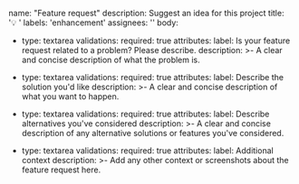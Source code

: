 name: "Feature request"
description: Suggest an idea for this project
title: '💡 '
labels: 'enhancement'
assignees: ''
body:
- type: textarea
    validations:
    required: true
    attributes:
    label: Is your feature request related to a problem? Please describe.
    description: >-
        A clear and concise description of what the problem is.

- type: textarea
    validations:
    required: true
    attributes:
    label: Describe the solution you'd like
    description: >-
        A clear and concise description of what you want to happen.

- type: textarea
    validations:
    required: true
    attributes:
    label: Describe alternatives you've considered
    description: >-
        A clear and concise description of any alternative solutions or features you've considered.

- type: textarea
    validations:
    required: true
    attributes:
    label: Additional context
    description: >-
        Add any other context or screenshots about the feature request here.
